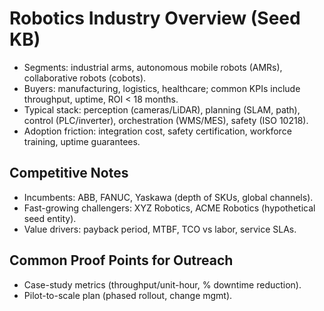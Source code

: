 # Robotics Industry Overview (Seed KB)
- Segments: industrial arms, autonomous mobile robots (AMRs), collaborative robots (cobots).
- Buyers: manufacturing, logistics, healthcare; common KPIs include throughput, uptime, ROI < 18 months.
- Typical stack: perception (cameras/LiDAR), planning (SLAM, path), control (PLC/inverter), orchestration (WMS/MES), safety (ISO 10218).
- Adoption friction: integration cost, safety certification, workforce training, uptime guarantees.

## Competitive Notes
- Incumbents: ABB, FANUC, Yaskawa (depth of SKUs, global channels).
- Fast-growing challengers: XYZ Robotics, ACME Robotics (hypothetical seed entity).
- Value drivers: payback period, MTBF, TCO vs labor, service SLAs.

## Common Proof Points for Outreach
- Case-study metrics (throughput/unit-hour, % downtime reduction).
- Pilot-to-scale plan (phased rollout, change mgmt).
